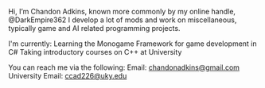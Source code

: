 Hi, I’m Chandon Adkins, known more commonly by my online handle, @DarkEmpire362
I develop a lot of mods and work on miscellaneous, typically game and AI related programming projects.

I'm currently:
Learning the Monogame Framework for game development in C#
Taking introductory courses on C++ at University

You can reach me via the following:
Email: chandonadkins@gmail.com
University Email: ccad226@uky.edu

<!--
**ccad226/ccad226** is a ✨ _special_ ✨ repository because its `README.md` (this file) appears on your GitHub profile.

Here are some ideas to get you started:

- 🔭 I’m currently working on ...
- 🌱 I’m currently learning ...
- 👯 I’m looking to collaborate on ...
- 🤔 I’m looking for help with ...
- 💬 Ask me about ...
- 📫 How to reach me: ...
- 😄 Pronouns: ...
- ⚡ Fun fact: ...
-->
